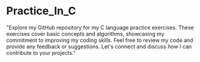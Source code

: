 # Practice_In_C
"Explore my GitHub repository for my C language practice exercises. These exercises cover basic concepts and algorithms, showcasing my commitment to improving my coding skills. Feel free to review my code and provide any feedback or suggestions. Let's connect and discuss how I can contribute to your projects."
